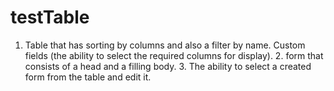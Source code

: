 # testTable
1. Table that has sorting by columns and also a filter by name. Custom fields (the ability to select the required columns for display). 2. form that consists of a head and a filling body.  3. The ability to select a created form from the table and edit it. 
